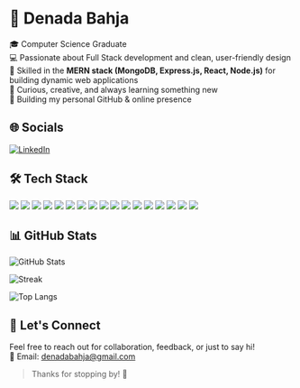 <h1>🌸 Denada Bahja</h1>

🎓 Computer Science Graduate  
💻 Passionate about Full Stack development and clean, user-friendly design  
🌱 Skilled in the **MERN stack (MongoDB, Express.js, React, Node.js)** for building dynamic web applications  
🧠 Curious, creative, and always learning something new  
📁 Building my personal GitHub & online presence  

## 🌐 Socials
[![LinkedIn](https://img.shields.io/badge/-LinkedIn-blue?style=flat&logo=linkedin)](https://linkedin.com/in/denada-bahja)

## 🛠️ Tech Stack

<p align="left">
  <img src="https://img.shields.io/badge/HTML5-E34F26?style=for-the-badge&logo=html5&logoColor=white"/>
  <img src="https://img.shields.io/badge/CSS3-1572B6?style=for-the-badge&logo=css3&logoColor=white"/>
  <img src="https://img.shields.io/badge/JavaScript-F7DF1E?style=for-the-badge&logo=javascript&logoColor=black"/>
  <img src="https://img.shields.io/badge/Bootstrap-7952B3?style=for-the-badge&logo=bootstrap&logoColor=white"/>
  <img src="https://img.shields.io/badge/React-61DAFB?style=for-the-badge&logo=react&logoColor=black"/>
  <img src="https://img.shields.io/badge/Node.js-339933?style=for-the-badge&logo=node.js&logoColor=white"/>
  <img src="https://img.shields.io/badge/Express.js-000000?style=for-the-badge&logo=express&logoColor=white"/>
  <img src="https://img.shields.io/badge/MongoDB-47A248?style=for-the-badge&logo=mongodb&logoColor=white"/>
  <img src="https://img.shields.io/badge/SQL-336791?style=for-the-badge&logo=mysql&logoColor=white"/>
  <img src="https://img.shields.io/badge/C%23-239120?style=for-the-badge&logo=c-sharp&logoColor=white"/>
  <img src="https://img.shields.io/badge/.NET-512BD4?style=for-the-badge&logo=dotnet&logoColor=white"/>
  <img src="https://img.shields.io/badge/C++-00599C?style=for-the-badge&logo=c%2b%2b&logoColor=white"/>
  <img src="https://img.shields.io/badge/Figma-F24E1E?style=for-the-badge&logo=figma&logoColor=white"/>
  <img src="https://img.shields.io/badge/WordPress-21759B?style=for-the-badge&logo=wordpress&logoColor=white"/>
  <img src="https://img.shields.io/badge/Git-F05032?style=for-the-badge&logo=git&logoColor=white"/>
  <img src="https://img.shields.io/badge/GitHub-181717?style=for-the-badge&logo=github&logoColor=white"/>
  <img src="https://img.shields.io/badge/VSCode-007ACC?style=for-the-badge&logo=visual-studio-code&logoColor=white"/>
</p>





## 📊 GitHub Stats

![GitHub Stats](https://github-readme-stats.vercel.app/api?username=denada-bahja&show_icons=true&theme=radical)

![Streak](https://github-readme-streak-stats.herokuapp.com/?user=denada-bahja&theme=radical)

![Top Langs](https://github-readme-stats.vercel.app/api/top-langs/?username=denada-bahja&layout=compact&theme=radical)

## 💌 Let's Connect

Feel free to reach out for collaboration, feedback, or just to say hi!  
📩 Email: denadabahja@gmail.com 

> Thanks for stopping by! 💖

